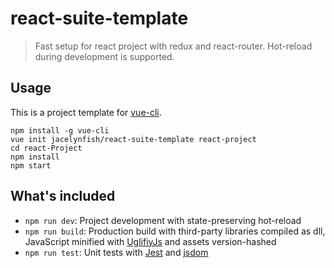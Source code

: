 # react-suite-template

> Fast setup for react project with redux and react-router. Hot-reload during development is supported.

## Usage

This is a project template for [vue-cli](https://github.com/vuejs/vue-cli).

```shell
npm install -g vue-cli
vue init jacelynfish/react-suite-template react-project
cd react-Project
npm install
npm start
```

## What's included

* `npm run dev`: Project development with state-preserving hot-reload
* `npm run build`: Production build with third-party libraries compiled as dll, JavaScript minified with [UglifiyJs](https://github.com/mishoo/UglifyJS2) and assets version-hashed
* `npm run test`: Unit tests with [Jest](https://facebook.github.io/jest/) and [jsdom](https://github.com/tmpvar/jsdom)
